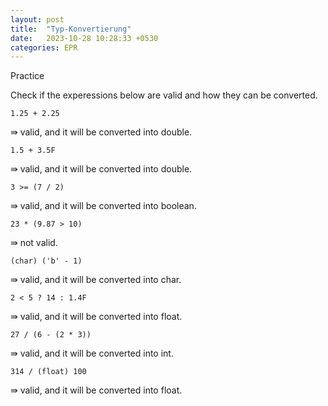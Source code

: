 ```yaml
---
layout: post
title:  "Typ-Konvertierung"
date:   2023-10-28 10:28:33 +0530
categories: EPR
---
```


Practice

Check if the experessions below are valid and how they can be converted.

    1.25 + 2.25

⇛ valid, and it will be converted into double.

    1.5 + 3.5F
    
⇛ valid, and it will be converted into double.

    3 >= (7 / 2)
    
⇛ valid, and it will be converted into boolean.

    23 * (9.87 > 10)
    
⇛ not valid.

    (char) ('b' - 1)
    
⇛ valid, and it will be converted into char.

    2 < 5 ? 14 : 1.4F
    
⇛ valid, and it will be converted into float.

    27 / (6 - (2 * 3))

⇛ valid, and it will be converted into int.

    314 / (float) 100
    
⇛ valid, and it will be converted into float.